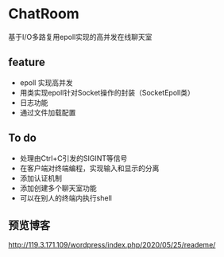 
# ChatRoom

基于I/O多路复用epoll实现的高并发在线聊天室

## feature
* epoll 实现高并发
* 用类实现epoll针对Socket操作的封装（SocketEpoll类）
* 日志功能
* 通过文件加载配置

## To do
* 处理由Ctrl+C引发的SIGINT等信号
* 在客户端对终端编程，实现输入和显示的分离
* 添加认证机制
* 添加创建多个聊天室功能
* 可以在别人的终端内执行shell

## 预览博客
http://119.3.171.109/wordpress/index.php/2020/05/25/reademe/
